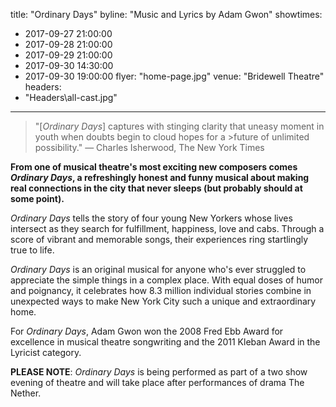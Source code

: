 title: "Ordinary Days"
byline: "Music and Lyrics by Adam Gwon"
showtimes:
  - 2017-09-27 21:00:00
  - 2017-09-28 21:00:00
  - 2017-09-29 21:00:00
  - 2017-09-30 14:30:00
  - 2017-09-30 19:00:00
flyer: "home-page.jpg"
venue: "Bridewell Theatre"
headers:
  - "Headers\all-cast.jpg"
---

> "[*Ordinary Days*] captures with stinging clarity that uneasy moment in youth when doubts begin to cloud hopes for a >future of unlimited possibility." — Charles Isherwood, The New York Times

**From one of musical theatre's most exciting new composers comes *Ordinary Days*, a refreshingly honest and funny musical about making real connections in the city that never sleeps (but probably should at some point).**

*Ordinary Days* tells the story of four young New Yorkers whose lives intersect as they search for fulfillment, happiness, love and cabs. Through a score of vibrant and memorable songs, their experiences ring startlingly true to life.

*Ordinary Days* is an original musical for anyone who's ever struggled to appreciate the simple things in a complex place. With equal doses of humor and poignancy, it celebrates how 8.3 million individual stories combine in unexpected ways to make New York City such a unique and extraordinary home.

For *Ordinary Days*, Adam Gwon won the 2008 Fred Ebb Award for excellence in musical theatre songwriting and the 2011 Kleban Award in the Lyricist category.

**PLEASE NOTE**: *Ordinary Days* is being performed as part of a two show evening of theatre and will take place after performances of drama The Nether.
